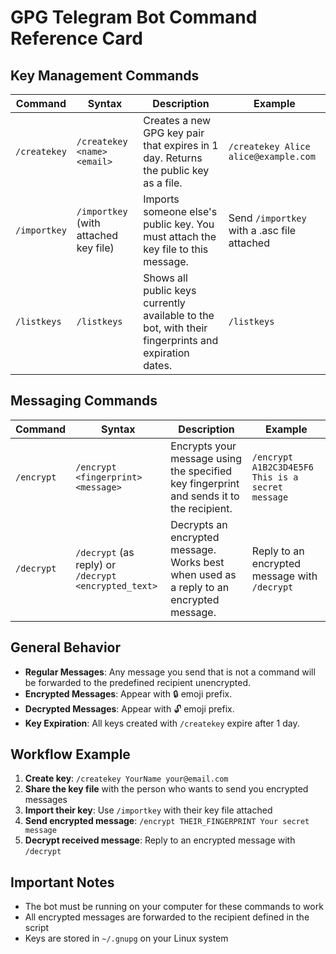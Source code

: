 # GPG Telegram Bot Command Reference Card

## Key Management Commands

| Command | Syntax | Description | Example |
|---------|--------|-------------|---------|
| `/createkey` | `/createkey <name> <email>` | Creates a new GPG key pair that expires in 1 day. Returns the public key as a file. | `/createkey Alice alice@example.com` |
| `/importkey` | `/importkey` (with attached key file) | Imports someone else's public key. You must attach the key file to this message. | Send `/importkey` with a .asc file attached |
| `/listkeys` | `/listkeys` | Shows all public keys currently available to the bot, with their fingerprints and expiration dates. | `/listkeys` |

## Messaging Commands

| Command | Syntax | Description | Example |
|---------|--------|-------------|---------|
| `/encrypt` | `/encrypt <fingerprint> <message>` | Encrypts your message using the specified key fingerprint and sends it to the recipient. | `/encrypt A1B2C3D4E5F6 This is a secret message` |
| `/decrypt` | `/decrypt` (as reply) or<br>`/decrypt <encrypted_text>` | Decrypts an encrypted message. Works best when used as a reply to an encrypted message. | Reply to an encrypted message with `/decrypt` |

## General Behavior

- **Regular Messages**: Any message you send that is not a command will be forwarded to the predefined recipient unencrypted.
- **Encrypted Messages**: Appear with 🔒 emoji prefix.
- **Decrypted Messages**: Appear with 🔓 emoji prefix.
- **Key Expiration**: All keys created with `/createkey` expire after 1 day.

## Workflow Example

1. **Create key**: `/createkey YourName your@email.com`
2. **Share the key file** with the person who wants to send you encrypted messages
3. **Import their key**: Use `/importkey` with their key file attached
4. **Send encrypted message**: `/encrypt THEIR_FINGERPRINT Your secret message`
5. **Decrypt received message**: Reply to an encrypted message with `/decrypt`

## Important Notes

- The bot must be running on your computer for these commands to work
- All encrypted messages are forwarded to the recipient defined in the script
- Keys are stored in `~/.gnupg` on your Linux system
